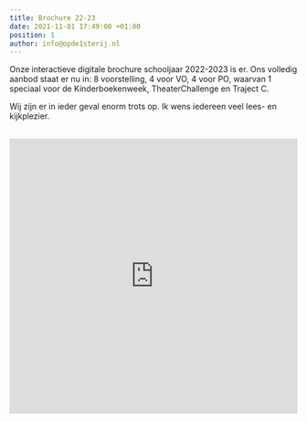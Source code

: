 ```yaml
---
title: Brochure 22-23
date: 2021-11-01 17:49:00 +01:00
position: 1
author: info@opde1sterij.nl
---
```


Onze interactieve digitale brochure schooljaar 2022-2023 is er. Ons volledig aanbod staat er nu in: 8 voorstelling, 4 voor VO, 4 voor PO, waarvan 1 speciaal voor de Kinderboekenweek, TheaterChallenge en Traject C.

Wij zijn er in ieder geval enorm trots op. Ik wens iedereen veel lees- en kijkplezier. 
<br><br>
<iframe style="min-height: 482px" src="https://indd.adobe.com/embed/7f57be93-7ff3-4708-a07d-05f0129dbab7?startpage=1&allowFullscreen=true" width="100%" height="auto" frameborder="0" allowfullscreen=""></iframe>